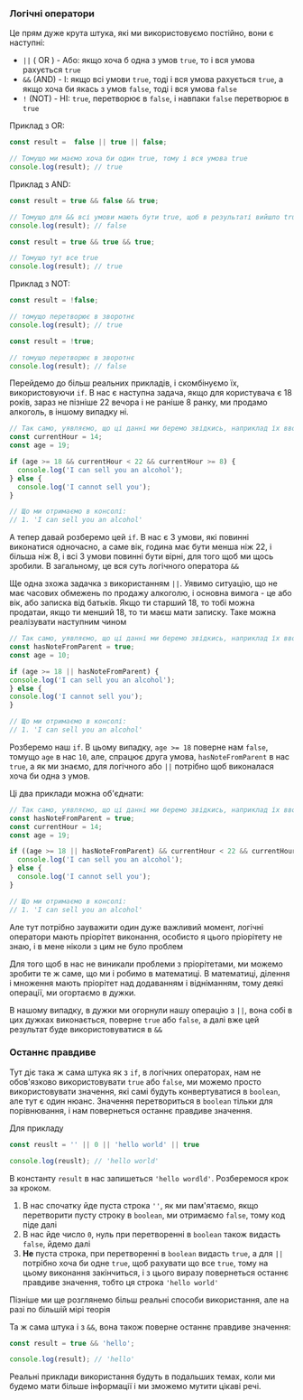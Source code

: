 ### Логічні оператори
Це прям дуже крута штука, які ми використовуємо постійно, вони є наступні:
- `||` ( OR ) - Aбо: якщо хоча б одна з умов `true`, то і вся умова рахується `true`
- `&&` (AND) - І: якщо всі умови `true`, тоді і вся умова рахується `true`, а якщо хоча би якась з умов `false`, тоді і вся умова `false` 
- `!` (NOT) - НІ: `true`, перетворює в `false`, і навпаки `false` перетворює в `true`

Приклад з OR:
```js
const result =  false || true || false;

// Томущо ми маємо хоча би один true, тому і вся умова true
console.log(result); // true
```
Приклад з AND:
```js
const result = true && false && true;

// Томущо для && всі умови мають бути true, щоб в результаті вийшло true
console.log(result); // false 
```
```js
const result = true && true && true;

// Томущо тут все true
console.log(result); // true 
```
Приклад з NOT:
```js
const result = !false;

// томущо перетворює в зворотнє
console.log(result); // true
```
```js
const result = !true;

// томущо перетворює в зворотнє
console.log(result); // false 
```

Перейдемо до більш реальних прикладів, і скомбінуємо їх, використовуючи `if`. В нас є наступна задача, якщо для користувача є 18 років, зараз не пізніше 22 вечора і не раніше 8 ранку, ми продамо алкоголь, в іншому випадку ні.

```js
// Так само, уявляємо, що ці данні ми беремо звідкись, наприклад їх вводить користувач
const currentHour = 14;
const age = 19;

if (age >= 18 && currentHour < 22 && currentHour >= 8) {
  console.log('I can sell you an alcohol');
} else {
  console.log('I cannot sell you');
}

// Що ми отримаємо в консолі:
// 1. 'I can sell you an alcohol'
```

А тепер давай розберемо цей `if`. В нас є 3 умови, які повинні виконатися одночасно, а саме вік, година має бути менша ніж 22, і більша ніж 8, і всі 3 умови повинні бути вірні, для того щоб ми щось зробили. В загальному, це вся суть логічного оператора `&&` 

Ще одна зхожа задачка з використанням `||`. Уявимо ситуацію, що не має часових обмежень по продажу алкоголю, і основна вимога - це або вік, або записка від батьків. Якщо ти старший 18, то тобі можна продатаи, якщо ти менший 18, то ти маєш мати записку. Таке можна реалізувати наступним чином

```js
// Так само, уявляємо, що ці данні ми беремо звідкись, наприклад їх вводить користувач
const hasNoteFromParent = true;
const age = 10;

if (age >= 18 || hasNoteFromParent) {
console.log('I can sell you an alcohol');
} else {
console.log('I cannot sell you');
}

// Що ми отримаємо в консолі:
// 1. 'I can sell you an alcohol'
```

Розберемо наш `if`. В цьому випадку, `age >= 18` поверне нам `false`, томущо `age` в нас `10`, але, спрацює друга умова, `hasNoteFromParent` в нас `true`, а як ми знаємо, для логічного або `||` потрібно щоб виконалася хоча би одна з умов.

Ці два приклади можна об'єднати:
```js
// Так само, уявляємо, що ці данні ми беремо звідкись, наприклад їх вводить користувач
const hasNoteFromParent = true;
const currentHour = 14;
const age = 19;

if ((age >= 18 || hasNoteFromParent) && currentHour < 22 && currentHour >= 8) {
  console.log('I can sell you an alcohol');
} else {
  console.log('I cannot sell you');
}

// Що ми отримаємо в консолі:
// 1. 'I can sell you an alcohol'
```
Але тут потрібно зауважити один дуже важливий момент, логічні оператори мають пріорітет виконання, особисто я цього пріорітету не знаю, і в мене ніколи з цим не було проблем

Для того щоб в нас не виникали проблеми з пріорітетами, ми можемо зробити те ж саме, що ми і робимо в математиці. В математиці, ділення і множення мають пріорітет над додаванням і відніманням, тому деякі операції, ми огортаємо в дужки.

В нашому випадку, в дужки ми огорнули нашу операцію з `||`, вона собі в цих дужках виконається, поверне `true` або `false`, а далі вже цей результат буде використовуватися в `&&`

### Останнє правдиве
Тут діє така ж сама штука як з `if`, в логічних операторах, нам не обов'язково використовувати `true` або `false`, ми можемо просто використовувати значення, які самі будуть конвертуватися в `boolean`, але тут є один нюанс. Значення перетвориться в `boolean` тільки для порівнювання, і нам повернеться останнє правдиве значення.

Для прикладу
```js
const reuslt = '' || 0 || 'hello world' || true

console.log(reuslt); // 'hello world' 
```
В константу `result` в нас запишеться `'hello wordld'`. Розберемося крок за кроком.
1. В нас спочатку йде пуста строка `''`, як ми пам'ятаємо, якщо перетворити пусту строку в `boolean`, ми отримаємо `false`, тому код піде далі
2. В нас йде число `0`, нуль при перетворенні в `boolean` також видасть `false`, йдемо далі
3. **Не** пуста строка, при перетворенні в `boolean` видасть `true`, а для `||` потрібно хоча би одне `true`, щоб рахувати що все `true`, тому на цьому виконання закінчиться, і з цього виразу повернеться останнє правдиве значення, тобто ця строка `'hello world'`

Пізніше ми ще розглянемо більш реальні способи використання, але на разі по більшій мірі теорія

Та ж сама штука і з `&&`, вона також поверне останнє правдиве значення:
```js
const result = true && 'hello';

console.log(result); // 'hello'
```

Реальні приклади використання будуть в подальших темах, коли ми будемо мати більше інформації і ми зможемо мутити цікаві речі.
